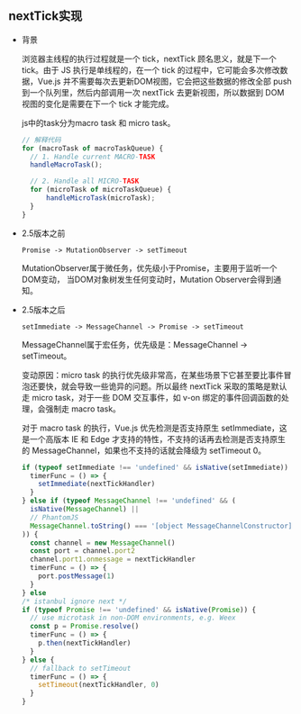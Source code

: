 ## nextTick实现

* 背景

  浏览器主线程的执行过程就是一个 tick，nextTick 顾名思义，就是下一个 tick。由于 JS 执行是单线程的，在一个 tick 的过程中，它可能会多次修改数据，Vue.js 并不需要每次去更新DOM视图，它会把这些数据的修改全部 push 到一个队列里，然后内部调用一次 nextTick 去更新视图，所以数据到 DOM 视图的变化是需要在下一个 tick 才能完成。
  
  js中的task分为macro task 和 micro task。

  ```js
  // 解释代码
  for (macroTask of macroTaskQueue) {
    // 1. Handle current MACRO-TASK
    handleMacroTask();

    // 2. Handle all MICRO-TASK
    for (microTask of microTaskQueue) {
        handleMicroTask(microTask);
    }
  }
  ```

* 2.5版本之前

  `Promise -> MutationObserver -> setTimeout`

  MutationObserver属于微任务，优先级小于Promise，主要用于监听一个DOM变动， 当DOM对象树发生任何变动时，Mutation Observer会得到通知。

* 2.5版本之后

  `setImmediate -> MessageChannel -> Promise -> setTimeout`

  MessageChannel属于宏任务，优先级是：MessageChannel -> setTimeout。

  变动原因：micro task 的执行优先级非常高，在某些场景下它甚至要比事件冒泡还要快，就会导致一些诡异的问题。所以最终 nextTick 采取的策略是默认走 micro task，对于一些 DOM 交互事件，如 v-on 绑定的事件回调函数的处理，会强制走 macro task。

  对于 macro task 的执行，Vue.js 优先检测是否支持原生 setImmediate，这是一个高版本 IE 和 Edge 才支持的特性，不支持的话再去检测是否支持原生的 MessageChannel，如果也不支持的话就会降级为 setTimeout 0。

  ```js
  if (typeof setImmediate !== 'undefined' && isNative(setImmediate)) {
    timerFunc = () => {
      setImmediate(nextTickHandler)
    }
  } else if (typeof MessageChannel !== 'undefined' && (
    isNative(MessageChannel) ||
    // PhantomJS
    MessageChannel.toString() === '[object MessageChannelConstructor]'
  )) {
    const channel = new MessageChannel()
    const port = channel.port2
    channel.port1.onmessage = nextTickHandler
    timerFunc = () => {
      port.postMessage(1)
    }
  } else
  /* istanbul ignore next */
  if (typeof Promise !== 'undefined' && isNative(Promise)) {
    // use microtask in non-DOM environments, e.g. Weex
    const p = Promise.resolve()
    timerFunc = () => {
      p.then(nextTickHandler)
    }
  } else {
    // fallback to setTimeout
    timerFunc = () => {
      setTimeout(nextTickHandler, 0)
    }
  }
  ```